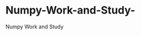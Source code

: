   # Numpy-Work-and-Study-
Numpy Work and Study 
                
                
              
                                  
                  
                                                         
                                                   
                  
                    
                                                                                                     
                                                                                                           
                                                                                                                   
                                                                                                                                                          
                                                                                                                                                                                                                                                                                                     
                                                                                                                                                                                                                                                                                                               
                                                                                                                                                                    
                                                                                                                   
                                                                                                                               
                    
                      
